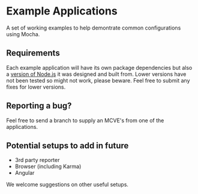 # Example Applications

A set of working examples to help demontrate common configurations using Mocha.

## Requirements

Each example application will have its own package dependencies but also a [version of Node.js](https://docs.npmjs.com/files/package.json#engines) it was designed and built from. Lower versions have not been tested so might not work, please beware. Feel free to submit any fixes for lower versions.

## Reporting a bug?

Feel free to send a branch to supply an MCVE's from one of the applications.

## Potential setups to add in future

- 3rd party reporter
- Browser (including Karma)
- Angular

We welcome suggestions on other useful setups.
